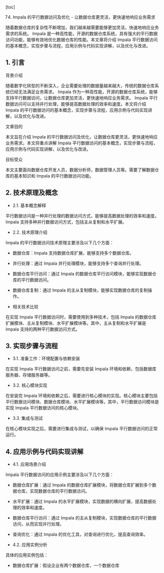 
[toc]                    
                
                
74. Impala 的平行数据访问及优化 - 让数据仓库更灵活，更快速地响应业务需求

随着数据仓库的复杂性不断增加，我们越来越需要能够更加灵活，快速地响应业务需求的系统。 Impala 是一种高性能，开源的数据仓库系统，具有强大的平行数据访问功能，能够有效地优化数据仓库的性能。本文章将介绍 Impala 平行数据访问的基本概念，实现步骤与流程，应用示例与代码实现讲解，以及优化与改进。

## 1. 引言

背景介绍

随着数字化转型的不断深入，企业需要处理的数据量越来越大，传统的数据仓库系统已经无法满足业务需求。 Impala 作为一种高性能，开源的数据仓库系统，能够支持平行数据访问，让数据仓库更加灵活，更快速地响应业务需求。 Impala 平行数据访问可以支持并行处理，能够提高数据处理的效率和速度。本文将介绍 Impala 的平行数据访问的基本概念，实现步骤与流程，应用示例与代码实现讲解，以及优化与改进。

文章目的

本文旨在介绍 Impala 的平行数据访问及优化，让数据仓库更灵活，更快速地响应业务需求。本文将重点讲解 Impala 平行数据访问的基本概念，实现步骤与流程，应用示例与代码实现讲解，以及优化与改进。

目标受众

本文主要面向数据仓库开发人员，数据分析师，数据管理人员等。需要了解数据仓库的基本知识和 Impala 的平行数据访问功能。

## 2. 技术原理及概念

- 2.1. 基本概念解释

平行数据访问是一种并行处理的数据访问方式，能够提高数据处理的效率和速度。Impala 支持多种并行数据访问方式，包括主从复制和水平扩展。

- 2.2. 技术原理介绍

Impala 的平行数据访问技术原理主要涉及以下几个方面：

- 数据仓库：Impala 支持数据仓库扩展，能够支持多个数据仓库。
- 并行处理：通过 Impala 并行处理模块，能够支持多个查询并行处理。
- 数据仓库平行访问：通过 Impala 的数据仓库平行访问模块，能够实现数据仓库的平行数据访问。
- 数据仓库复制：通过 Impala 的主从复制模块，能够实现数据仓库的复制操作。

- 相关技术比较

在实现 Impala 平行数据访问时，需要使用到多种技术，包括 Impala 的数据仓库扩展模块、主从复制模块、水平扩展模块等。其中，主从复制和水平扩展是 Impala 支持的两种平行数据访问方式。

## 3. 实现步骤与流程

- 3.1. 准备工作：环境配置与依赖安装

在实现 Impala 平行数据访问之前，需要先安装 Impala 环境和依赖，包括数据库服务器、存储服务器等。

- 3.2. 核心模块实现

在安装完 Impala 环境和依赖之后，需要进行核心模块的实现。核心模块主要包括平行数据访问模块、数据仓库模块、水平扩展模块等。其中，平行数据访问模块是实现 Impala 平行数据访问的核心模块。

- 3.3. 集成与测试

在核心模块实现之后，需要进行集成与测试，以确保 Impala 平行数据访问的正常运行。

## 4. 应用示例与代码实现讲解

- 4.1. 应用场景介绍

 Impala 平行数据访问的应用示例主要涉及以下几个方面：

- 数据仓库扩展：通过 Impala 的数据仓库扩展模块，将数据仓库扩展到多个数据仓库，实现数据仓库的平行数据访问。
- 水平扩展：通过 Impala 的水平扩展模块，实现数据的横向扩展，提高数据处理的效率和速度。
- 数据仓库平行访问：通过 Impala 的主从复制模块，实现数据仓库的平行数据访问，从而实现并行处理。
- 查询优化：通过 Impala 的优化工具，对查询进行优化，提高查询效率。

- 4.2. 应用实例分析

具体的应用实例包括：

- 数据仓库扩展：假设企业有两个数据仓库，一个数据仓库

